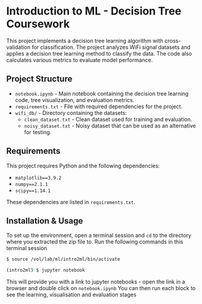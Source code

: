 
# Introduction to ML - Decision Tree Coursework
This project implements a decision tree learning algorithm with cross-validation for classification. The project analyzes WiFi signal datasets and applies a decision tree learning method to classify the data. The code also calculates various metrics to evaluate model performance.

## Project Structure

- `notebook.ipynb` - Main notebook containing the decision tree learning code, tree visualization, and evaluation metrics.
- `requirements.txt` - File with required dependencies for the project.
- `wifi_db/` - Directory containing the datasets:
  - `clean_dataset.txt` - Clean dataset used for training and evaluation.
  - `noisy_dataset.txt` - Noisy dataset that can be used as an alternative for testing.

## Requirements

This project requires Python and the following dependencies:

- `matplotlib==3.9.2`
- `numpy==2.1.1`
- `scipy==1.14.1`

These dependencies are listed in `requirements.txt`.

## Installation & Usage

To set up the environment, open a terminal session and `cd` to the directory where you extracted the zip file to. Run the following commands in this terminal session
```bash
$ source /vol/lab/ml/intro2ml/bin/activate

(intro2ml) $ jupyter notebook
```
This will provide you with a link to jupyter notebooks - open the link in a browser and double click on `notebook.ipynb`
You can then run each block to see the learning, visualisation and evaluation stages
